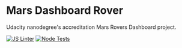 # Mars Dashboard Rover
Udacity nanodegree's accreditation Mars Rovers Dashboard project.

[![JS Linter](https://github.com/Harrisonkamau/mars-rovers-dashboard/actions/workflows/linter.yml/badge.svg?branch=main)](https://github.com/Harrisonkamau/mars-rovers-dashboard/actions/workflows/linter.yml)
[![Node Tests](https://github.com/Harrisonkamau/mars-rovers-dashboard/actions/workflows/tests.yml/badge.svg?branch=main)](https://github.com/Harrisonkamau/mars-rovers-dashboard/actions/workflows/tests.yml)
